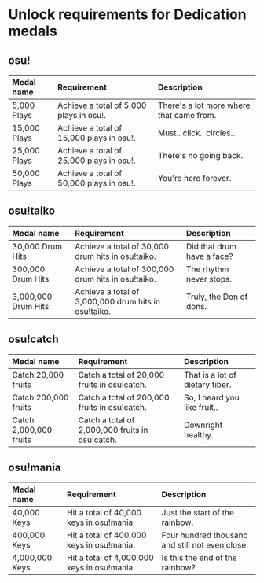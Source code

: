 # Unlock requirements for Dedication medals

## osu!

| Medal name | Requirement | Description |
| :-- | :-- | :-- |
| 5,000 Plays | Achieve a total of 5,000 plays in osu!. | There's a lot more where that came from. |
| 15,000 Plays | Achieve a total of 15,000 plays in osu!. | Must.. click.. circles.. |
| 25,000 Plays | Achieve a total of 25,000 plays in osu!. | There's no going back. |
| 50,000 Plays | Achieve a total of 50,000 plays in osu!. | You're here forever. |

## osu!taiko

| Medal name | Requirement | Description |
| :-- | :-- | :-- |
| 30,000 Drum Hits | Achieve a total of 30,000 drum hits in osu!taiko. | Did that drum have a face? |
| 300,000 Drum Hits | Achieve a total of 300,000 drum hits in osu!taiko. | The rhythm never stops. |
| 3,000,000 Drum Hits | Achieve a total of 3,000,000 drum hits in osu!taiko. | Truly, the Don of dons. |

## osu!catch

| Medal name | Requirement | Description |
| :-- | :-- | :-- |
| Catch 20,000 fruits | Catch a total of 20,000 fruits in osu!catch. | That is a lot of dietary fiber. |
| Catch 200,000 fruits | Catch a total of 200,000 fruits in osu!catch. | So, I heard you like fruit.. |
| Catch 2,000,000 fruits | Catch a total of 2,000,000 fruits in osu!catch. | Downright healthy. |

## osu!mania

| Medal name | Requirement | Description |
| :-- | :-- | :-- |
| 40,000 Keys | Hit a total of 40,000 keys in osu!mania. | Just the start of the rainbow. |
| 400,000 Keys | Hit a total of 400,000 keys in osu!mania. | Four hundred thousand and still not even close. |
| 4,000,000 Keys | Hit a total of 4,000,000 keys in osu!mania. | Is this the end of the rainbow? |
